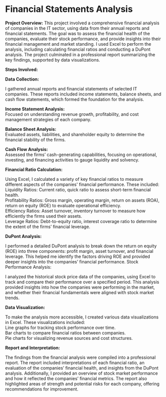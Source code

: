 # Financial Statements Analysis

__Project Overview:__ This project involved a comprehensive financial analysis of companies in the IT sector, using data from their annual reports and financial statements. The goal was to assess the financial health of the companies, evaluate their stock performance, and provide insights into their financial management and market standing. I used Excel to perform the analysis, including calculating financial ratios and conducting a DuPont analysis. The project culminated in a professional report summarizing the key findings, supported by data visualizations.

__Steps Involved:__  

__Data Collection:__  

I gathered annual reports and financial statements of selected IT companies. These reports included income statements, balance sheets, and cash flow statements, which formed the foundation for the analysis.

   
__Income Statement Analysis:<br>__
Focused on understanding revenue growth, profitability, and cost management strategies of each company.

__Balance Sheet Analysis:<br>__
Evaluated assets, liabilities, and shareholder equity to determine the financial stability of the firms.

__Cash Flow Analysis:<br>__
Assessed the firms’ cash-generating capabilities, focusing on operational, investing, and financing activities to gauge liquidity and solvency.

__Financial Ratio Calculation:<br>__

Using Excel, I calculated a variety of key financial ratios to measure different aspects of the companies' financial performance. These included:
Liquidity Ratios: Current ratio, quick ratio to assess short-term financial health.<br>
Profitability Ratios: Gross margin, operating margin, return on assets (ROA), return on equity (ROE) to evaluate operational efficiency.<br>
Efficiency Ratios: Asset turnover, inventory turnover to measure how efficiently the firms used their assets.<br>
Leverage Ratios: Debt-to-equity ratio, interest coverage ratio to determine the extent of the firms’ financial leverage.<br>


__DuPont Analysis:<br>__

I performed a detailed DuPont analysis to break down the return on equity (ROE) into three components: profit margin, asset turnover, and financial leverage. This helped me identify the factors driving ROE and provided deeper insights into the companies’ financial performance.
Stock Performance Analysis:<br>

I analyzed the historical stock price data of the companies, using Excel to track and compare their performance over a specified period. This analysis provided insights into how the companies were performing in the market, and whether their financial fundamentals were aligned with stock market trends.

__Data Visualization:<br>__

To make the analysis more accessible, I created various data visualizations in Excel. These visualizations included:<br>
Line graphs for tracking stock performance over time.<br>
Bar charts to compare financial ratios between companies.<br>
Pie charts for visualizing revenue sources and cost structures.<br>

__Report and Interpretation:<br>__

The findings from the financial analysis were compiled into a professional report. The report included interpretations of each financial ratio, an evaluation of the companies’ financial health, and insights from the DuPont analysis. Additionally, I provided an overview of stock market performance and how it reflected the companies’ financial metrics.
The report also highlighted areas of strength and potential risks for each company, offering recommendations for improvement.
